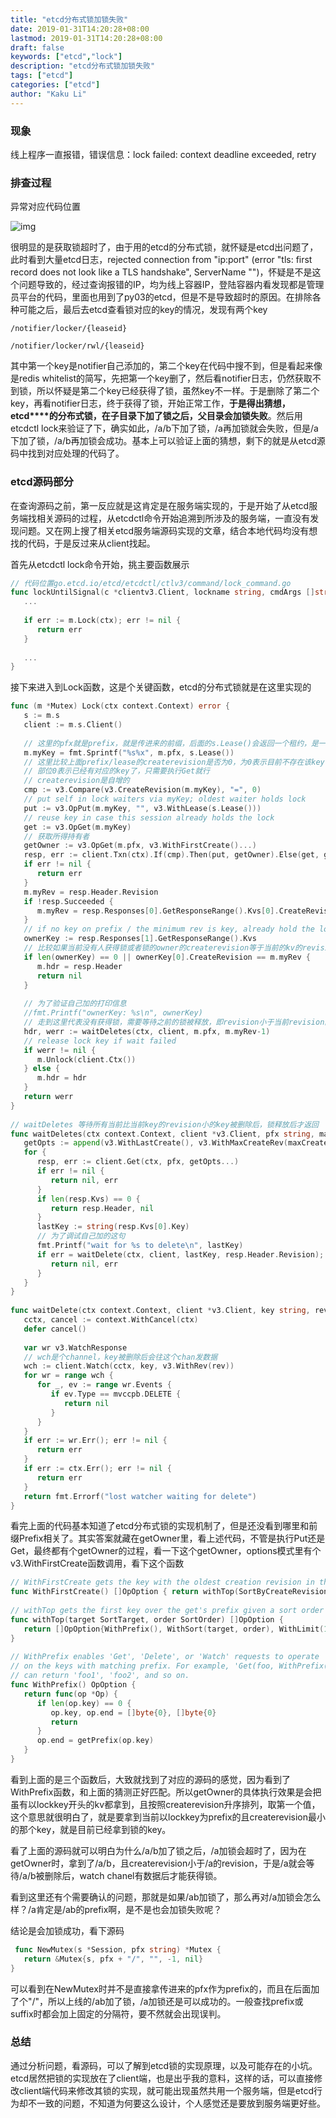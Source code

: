 ```yaml
---
title: "etcd分布式锁加锁失败"
date: 2019-01-31T14:20:28+08:00
lastmod: 2019-01-31T14:20:28+08:00
draft: false
keywords: ["etcd","lock"]
description: "etcd分布式锁加锁失败"
tags: ["etcd"]
categories: ["etcd"]
author: "Kaku Li"
---
```


### 现象

线上程序一直报错，错误信息：lock failed: context deadline exceeded, retry

### 排查过程

异常对应代码位置

![img](/media/examples/etcd/etcd_lock.png)

很明显的是获取锁超时了，由于用的etcd的分布式锁，就怀疑是etcd出问题了，此时看到大量etcd日志，rejected connection from "ip:port" (error "tls: first record does not look like a TLS handshake", ServerName "")，怀疑是不是这个问题导致的，经过查询报错的IP，均为线上容器IP，登陆容器内看发现都是管理员平台的代码，里面也用到了py03的etcd，但是不是导致超时的原因。在排除各种可能之后，最后去etcd查看锁对应的key的情况，发现有两个key

```shell
/notifier/locker/{leaseid}
 
/notifier/locker/rwl/{leaseid}
```

其中第一个key是notifier自己添加的，第二个key在代码中搜不到，但是看起来像是redis whitelist的简写，先把第一个key删了，然后看notifier日志，仍然获取不到锁，所以怀疑是第二个key已经获得了锁，虽然key不一样。于是删除了第二个key，再看notifier日志，终于获得了锁，开始正常工作，**于是得出猜想，etcd****的分布式锁，在子目录下加了锁之后，父目录会加锁失败**。然后用etcdctl lock来验证了下，确实如此，/a/b下加了锁，/a再加锁就会失败，但是/a下加了锁，/a/b再加锁会成功。基本上可以验证上面的猜想，剩下的就是从etcd源码中找到对应处理的代码了。

### etcd源码部分

在查询源码之前，第一反应就是这肯定是在服务端实现的，于是开始了从etcd服务端找相关源码的过程，从etcdctl命令开始追溯到所涉及的服务端，一直没有发现问题。又在网上搜了相关etcd服务端源码实现的文章，结合本地代码均没有想找的代码，于是反过来从client找起。

首先从etcdctl lock命令开始，挑主要函数展示

```go
// 代码位置go.etcd.io/etcd/etcdctl/ctlv3/command/lock_command.go
func lockUntilSignal(c *clientv3.Client, lockname string, cmdArgs []string) error {
   ...
 
   if err := m.Lock(ctx); err != nil {
      return err
   }
 
   ...
}
```

接下来进入到Lock函数，这是个关键函数，etcd的分布式锁就是在这里实现的

```go
func (m *Mutex) Lock(ctx context.Context) error {
   s := m.s
   client := m.s.Client()
 
   // 这里的pfx就是prefix，就是传进来的前缀，后面的s.Lease()会返回一个租约，是一个int64的整数，和session有关
   m.myKey = fmt.Sprintf("%s%x", m.pfx, s.Lease())
   // 这里比较上面prefix/lease的createrevision是否为0，为0表示目前不存在该key，需要执行Put操作，下面可以看到
   // 部位0表示已经有对应的key了，只需要执行Get就行
   // createrevision是自增的
   cmp := v3.Compare(v3.CreateRevision(m.myKey), "=", 0)
   // put self in lock waiters via myKey; oldest waiter holds lock
   put := v3.OpPut(m.myKey, "", v3.WithLease(s.Lease()))
   // reuse key in case this session already holds the lock
   get := v3.OpGet(m.myKey)
   // 获取所得持有者
   getOwner := v3.OpGet(m.pfx, v3.WithFirstCreate()...)
   resp, err := client.Txn(ctx).If(cmp).Then(put, getOwner).Else(get, getOwner).Commit()
   if err != nil {
      return err
   }
   m.myRev = resp.Header.Revision
   if !resp.Succeeded {
      m.myRev = resp.Responses[0].GetResponseRange().Kvs[0].CreateRevision
   }
   // if no key on prefix / the minimum rev is key, already hold the lock
   ownerKey := resp.Responses[1].GetResponseRange().Kvs
   // 比较如果当前没有人获得锁或者锁的owner的createrevision等于当前的kv的revision，则表示已获得锁，就可以退出了
   if len(ownerKey) == 0 || ownerKey[0].CreateRevision == m.myRev {
      m.hdr = resp.Header
      return nil
   }
 
   // 为了验证自己加的打印信息
   //fmt.Printf("ownerKey: %s\n", ownerKey)
   // 走到这里代表没有获得锁，需要等待之前的锁被释放，即revision小于当前revision的kv被删除
   hdr, werr := waitDeletes(ctx, client, m.pfx, m.myRev-1)
   // release lock key if wait failed
   if werr != nil {
      m.Unlock(client.Ctx())
   } else {
      m.hdr = hdr
   }
   return werr
}
 
// waitDeletes 等待所有当前比当前key的revision小的key被删除后，锁释放后才返回
func waitDeletes(ctx context.Context, client *v3.Client, pfx string, maxCreateRev int64) (*pb.ResponseHeader, error) {
   getOpts := append(v3.WithLastCreate(), v3.WithMaxCreateRev(maxCreateRev))
   for {
      resp, err := client.Get(ctx, pfx, getOpts...)
      if err != nil {
         return nil, err
      }
      if len(resp.Kvs) == 0 {
         return resp.Header, nil
      }
      lastKey := string(resp.Kvs[0].Key)
      // 为了调试自己加的这句
      fmt.Printf("wait for %s to delete\n", lastKey)
      if err = waitDelete(ctx, client, lastKey, resp.Header.Revision); err != nil {
         return nil, err
      }
   }
}
 
func waitDelete(ctx context.Context, client *v3.Client, key string, rev int64) error {
   cctx, cancel := context.WithCancel(ctx)
   defer cancel()
 
   var wr v3.WatchResponse
   // wch是个channel，key被删除后会往这个chan发数据
   wch := client.Watch(cctx, key, v3.WithRev(rev))
   for wr = range wch {
      for _, ev := range wr.Events {
         if ev.Type == mvccpb.DELETE {
            return nil
         }
      }
   }
   if err := wr.Err(); err != nil {
      return err
   }
   if err := ctx.Err(); err != nil {
      return err
   }
   return fmt.Errorf("lost watcher waiting for delete")
}
```

看完上面的代码基本知道了etcd分布式锁的实现机制了，但是还没看到哪里和前缀Prefix相关了。其实答案就藏在getOwner里，看上述代码，不管是执行Put还是Get，最终都有个getOwner的过程，看一下这个getOwner，options模式里有个v3.WithFirstCreate函数调用，看下这个函数

```go
// WithFirstCreate gets the key with the oldest creation revision in the request range.
func WithFirstCreate() []OpOption { return withTop(SortByCreateRevision, SortAscend) }
 
// withTop gets the first key over the get's prefix given a sort order
func withTop(target SortTarget, order SortOrder) []OpOption {
   return []OpOption{WithPrefix(), WithSort(target, order), WithLimit(1)}
}
 
// WithPrefix enables 'Get', 'Delete', or 'Watch' requests to operate
// on the keys with matching prefix. For example, 'Get(foo, WithPrefix())'
// can return 'foo1', 'foo2', and so on.
func WithPrefix() OpOption {
   return func(op *Op) {
      if len(op.key) == 0 {
         op.key, op.end = []byte{0}, []byte{0}
         return
      }
      op.end = getPrefix(op.key)
   }
}
```

看到上面的是三个函数后，大致就找到了对应的源码的感觉，因为看到了WithPrefix函数，和上面的猜测正好匹配。所以getOwner的具体执行效果是会把虽有以lockkey开头的kv都拿到，且按照createrevision升序排列，取第一个值，这个意思就很明白了，就是要拿到当前以lockkey为prefix的且createrevision最小的那个key，就是目前已经拿到锁的key。

看了上面的源码就可以明白为什么/a/b加了锁之后，/a加锁会超时了，因为在getOwner时，拿到了/a/b，且createrevision小于/a的revision，于是/a就会等待/a/b被删除后，watch chanel有数据后才能获得锁。

看到这里还有个需要确认的问题，那就是如果/ab加锁了，那么再对/a加锁会怎么样？/a肯定是/ab的prefix啊，是不是也会加锁失败呢？

结论是会加锁成功，看下源码

```go
 func NewMutex(s *Session, pfx string) *Mutex {
   return &Mutex{s, pfx + "/", "", -1, nil}
}
```

可以看到在NewMutex时并不是直接拿传进来的pfx作为prefix的，而且在后面加了个"/"，所以上线的/ab加了锁，/a加锁还是可以成功的。一般查找prefix或suffix时都会加上固定的分隔符，要不然就会出现误判。

### 总结

通过分析问题，看源码，可以了解到etcd锁的实现原理，以及可能存在的小坑。etcd居然把锁的实现放在了client端，也是出乎我的意料，这样的话，可以直接修改client端代码来修改其锁的实现，就可能出现虽然共用一个服务端，但是etcd行为却不一致的问题，不知道为何要这么设计，个人感觉还是要放到服务端更好些。

 

 

 



 





 